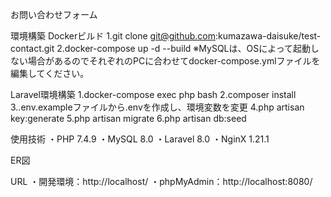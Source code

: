 お問い合わせフォーム

環境構築
Dockerビルド
1.git clone git@github.com:kumazawa-daisuke/test-contact.git
2.docker-compose up -d --build
※MySQLは、OSによって起動しない場合があるのでそれぞれのPCに合わせてdocker-compose.ymlファイルを編集してください。

Laravel環境構築
1.docker-compose exec php bash
2.composer install
3..env.exampleファイルから.envを作成し、環境変数を変更
4.php artisan key:generate
5.php artisan migrate
6.php artisan db:seed

使用技術
・PHP 7.4.9
・MySQL 8.0
・Laravel 8.0
・NginX 1.21.1

ER図


URL
・開発環境：http://localhost/
・phpMyAdmin：http://localhost:8080/
